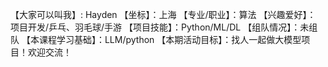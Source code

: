 【大家可以叫我】: Hayden
【坐标】：上海
【专业/职业】：算法
【兴趣爱好】： 项目开发/乒乓、羽毛球/手游
【项目技能】：Python/ML/DL
【组队情况】：未组队 
【本课程学习基础】：LLM/python
【本期活动目标】：找人一起做大模型项目！欢迎交流！
